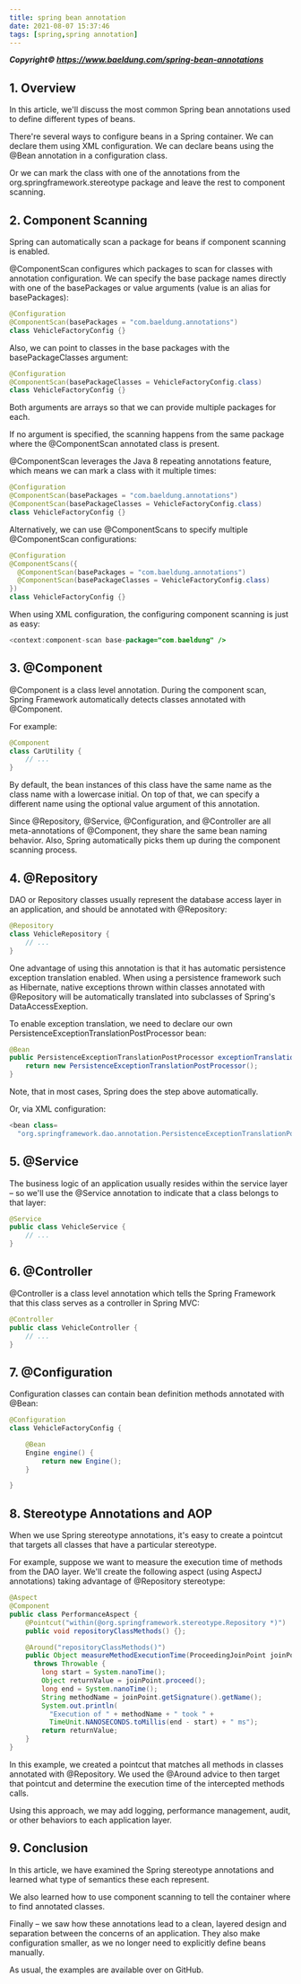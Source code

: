 ```yaml
---
title: spring bean annotation
date: 2021-08-07 15:37:46
tags: [spring,spring annotation]
---
```

_**Copyright© https://www.baeldung.com/spring-bean-annotations**_

## 1. Overview
   In this article, we'll discuss the most common Spring bean annotations used to define different types of beans.

There're several ways to configure beans in a Spring container. We can declare them using XML configuration. We can declare beans using the @Bean annotation in a configuration class.

Or we can mark the class with one of the annotations from the org.springframework.stereotype package and leave the rest to component scanning.
<!--more-->
## 2. Component Scanning
   Spring can automatically scan a package for beans if component scanning is enabled.

@ComponentScan configures which packages to scan for classes with annotation configuration. We can specify the base package names directly with one of the basePackages or value arguments (value is an alias for basePackages):

```java
@Configuration
@ComponentScan(basePackages = "com.baeldung.annotations")
class VehicleFactoryConfig {}
```
Also, we can point to classes in the base packages with the basePackageClasses argument:

```java
@Configuration
@ComponentScan(basePackageClasses = VehicleFactoryConfig.class)
class VehicleFactoryConfig {}
```
Both arguments are arrays so that we can provide multiple packages for each.

If no argument is specified, the scanning happens from the same package where the @ComponentScan annotated class is present.

@ComponentScan leverages the Java 8 repeating annotations feature, which means we can mark a class with it multiple times:
```java
@Configuration
@ComponentScan(basePackages = "com.baeldung.annotations")
@ComponentScan(basePackageClasses = VehicleFactoryConfig.class)
class VehicleFactoryConfig {}
```
Alternatively, we can use @ComponentScans to specify multiple @ComponentScan configurations:
```java
@Configuration
@ComponentScans({ 
  @ComponentScan(basePackages = "com.baeldung.annotations")
  @ComponentScan(basePackageClasses = VehicleFactoryConfig.class)
})
class VehicleFactoryConfig {}
```
When using XML configuration, the configuring component scanning is just as easy:
```java
<context:component-scan base-package="com.baeldung" />
```
## 3. @Component
   @Component is a class level annotation. During the component scan, Spring Framework automatically detects classes annotated with @Component.

For example:
```java
@Component
class CarUtility {
    // ...
}
```
By default, the bean instances of this class have the same name as the class name with a lowercase initial. On top of that, we can specify a different name using the optional value argument of this annotation.

Since @Repository, @Service, @Configuration, and @Controller are all meta-annotations of @Component, they share the same bean naming behavior. Also, Spring automatically picks them up during the component scanning process.

## 4. @Repository
   DAO or Repository classes usually represent the database access layer in an application, and should be annotated with @Repository:
```java
@Repository
class VehicleRepository {
    // ...
}
```
One advantage of using this annotation is that it has automatic persistence exception translation enabled. When using a persistence framework such as Hibernate, native exceptions thrown within classes annotated with @Repository will be automatically translated into subclasses of Spring's DataAccessExeption.

To enable exception translation, we need to declare our own PersistenceExceptionTranslationPostProcessor bean:
```java
@Bean
public PersistenceExceptionTranslationPostProcessor exceptionTranslation() {
    return new PersistenceExceptionTranslationPostProcessor();
}
```
Note, that in most cases, Spring does the step above automatically.

Or, via XML configuration:
```java
<bean class=
  "org.springframework.dao.annotation.PersistenceExceptionTranslationPostProcessor"/>
```
## 5. @Service
   The business logic of an application usually resides within the service layer – so we'll use the @Service annotation to indicate that a class belongs to that layer:
```java
@Service
public class VehicleService {
    // ...    
}
```
## 6. @Controller
   @Controller is a class level annotation which tells the Spring Framework that this class serves as a controller in Spring MVC:
```java
@Controller
public class VehicleController {
    // ...
}
```
## 7. @Configuration
   Configuration classes can contain bean definition methods annotated with @Bean:
```java
@Configuration
class VehicleFactoryConfig {

    @Bean
    Engine engine() {
        return new Engine();
    }

}
```
## 8. Stereotype Annotations and AOP
   When we use Spring stereotype annotations, it's easy to create a pointcut that targets all classes that have a particular stereotype.

For example, suppose we want to measure the execution time of methods from the DAO layer. We'll create the following aspect (using AspectJ annotations) taking advantage of @Repository stereotype:
```java
@Aspect
@Component
public class PerformanceAspect {
    @Pointcut("within(@org.springframework.stereotype.Repository *)")
    public void repositoryClassMethods() {};

    @Around("repositoryClassMethods()")
    public Object measureMethodExecutionTime(ProceedingJoinPoint joinPoint) 
      throws Throwable {
        long start = System.nanoTime();
        Object returnValue = joinPoint.proceed();
        long end = System.nanoTime();
        String methodName = joinPoint.getSignature().getName();
        System.out.println(
          "Execution of " + methodName + " took " + 
          TimeUnit.NANOSECONDS.toMillis(end - start) + " ms");
        return returnValue;
    }
}
```
In this example, we created a pointcut that matches all methods in classes annotated with @Repository. We used the @Around advice to then target that pointcut and determine the execution time of the intercepted methods calls.

Using this approach, we may add logging, performance management, audit, or other behaviors to each application layer.

## 9. Conclusion
   In this article, we have examined the Spring stereotype annotations and learned what type of semantics these each represent.

We also learned how to use component scanning to tell the container where to find annotated classes.

Finally – we saw how these annotations lead to a clean, layered design and separation between the concerns of an application. They also make configuration smaller, as we no longer need to explicitly define beans manually.

As usual, the examples are available over on GitHub.